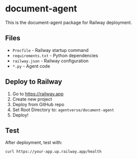 # document-agent

This is the document-agent package for Railway deployment.

## Files
- `Procfile` - Railway startup command
- `requirements.txt` - Python dependencies  
- `railway.json` - Railway configuration
- `*.py` - Agent code

## Deploy to Railway
1. Go to https://railway.app
2. Create new project
3. Deploy from GitHub repo
4. Set Root Directory to: `agentverse/document-agent`
5. Deploy!

## Test
After deployment, test with:
```bash
curl https://your-app.up.railway.app/health
```

